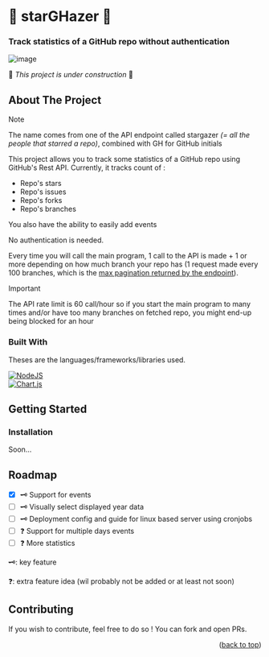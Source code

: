 <a name="readme-top"></a>

<!-- INTRO -->
# 🌟 starGHazer 🌟

### Track statistics of a GitHub repo without authentication

![image](https://github.com/user-attachments/assets/9e03ce79-2724-4652-80d9-c639481d8fd1)

🚧 *This project is under construction* 🚧



## About The Project

> [!NOTE]  
> The name comes from one of the API endpoint called stargazer *(= all the people that starred a repo)*, combined with GH for GitHub initials

This project allows you to track some statistics of a GitHub repo using GitHub's Rest API. Currently, it tracks count of : 
- Repo's stars
- Repo's issues
- Repo's forks
- Repo's branches

You also have the ability to easily add events

No authentication is needed.

Every time you will call the main program, 1 call to the API is made + 1 or more depending on how much branch your repo has (1 request made every 100 branches, which is the [max pagination returned by the endpoint](https://docs.github.com/en/rest/branches/branches?apiVersion=2022-11-28#list-branches)). 

> [!IMPORTANT]  
> The API rate limit is 60 call/hour so if you start the main program to many times and/or have too many branches on fetched repo, you might end-up being blocked for an hour


### Built With

Theses are the languages/frameworks/libraries used.

[![NodeJS][node-shield]](https://nodejs.org/en) <br>
[![Chart.js][chart-shield]](https://www.chartjs.org/)



<!-- GETTING STARTED -->
## Getting Started

### Installation

Soon...

<!-- ROADMAP -->
## Roadmap

- [X]  🗝 Support for events
- [ ]  🗝 Visually select displayed year data
- [ ]  🗝 Deployment config and guide for linux based server using cronjobs
- [ ]  ❓ Support for multiple days events
- [ ]  ❓ More statistics

🗝: key feature
<!-- 🔥: cool extra feature idea -->
❓: extra feature idea (wil probably not be added or at least not soon)


<!-- CONTRIBUTING --> 
## Contributing

If you wish to contribute, feel free to do so ! You can fork and open PRs.


<!-- LICENSE -->
<!-- ## License -->

<p align="right">(<a href="#readme-top">back to top</a>)</p>

<!-- MARKDOWN LINKS & IMAGES -->
[node-shield]: https://img.shields.io/badge/Node%20js-339933?style=for-the-badge&logo=nodedotjs&logoColor=white
[chart-shield]: https://img.shields.io/badge/Chart.js-FF6384?style=for-the-badge&logo=chartdotjs&logoColor=fff
